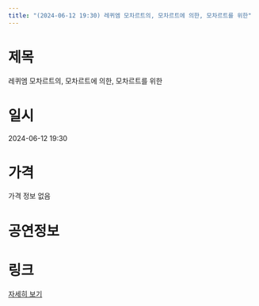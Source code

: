 ```yaml
---
title: "(2024-06-12 19:30) 레퀴엠 모차르트의, 모차르트에 의한, 모차르트를 위한"
---
```


# 제목
레퀴엠 모차르트의, 모차르트에 의한, 모차르트를 위한

# 일시
2024-06-12 19:30

# 가격
가격 정보 없음

# 공연정보
  
  


# 링크
[자세히 보기](https://www.sac.or.kr/site/main/show/show_view?SN=62480 "https://www.sac.or.kr/site/main/show/show_view?SN=62480")
